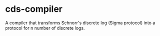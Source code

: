 # cds-compiler
A compiler that transforms Schnorr's discrete log (Sigma protocol) into a protocol for n number of discrete logs.